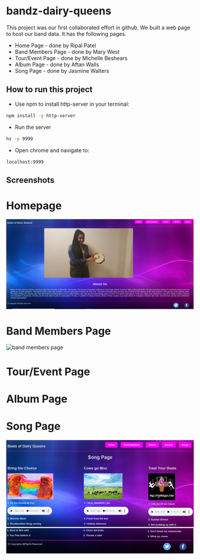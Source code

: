 # bandz-dairy-queens

This project was our first collaborated effort in github. We built a web page to host our band data. It has the following pages. 

<ul>
<li>Home Page - done by Ripal Patel</li>
<li>Band Members Page - done by Mary West</li>
<li>Tour/Event Page - done by Michelle Beshears</li>
<li>Album Page - done by Aftan Walls</li>
<li>Song Page - done by Jasmine Walters</li>
</ul>

## How to run this project
* Use npm to install http-server in your terminal:
```sh
npm install -g http-server
```
* Run the server
```sh
hs -p 9999
```
* Open chrome and navigate to:
```
localhost:9999
```

## Screenshots

# Homepage
![main page](images/homepage.PNG)

# Band Members Page
![band members page](images/bandMembersPage.png)

# Tour/Event Page

# Album Page

# Song Page
![song page](images/songPage1.PNG)
![song page](images/songPage2.PNG)